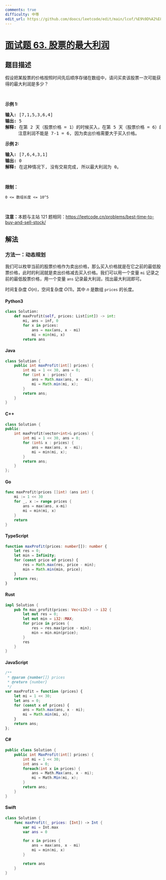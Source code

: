 ```yaml
---
comments: true
difficulty: 中等
edit_url: https://github.com/doocs/leetcode/edit/main/lcof/%E9%9D%A2%E8%AF%95%E9%A2%9863.%20%E8%82%A1%E7%A5%A8%E7%9A%84%E6%9C%80%E5%A4%A7%E5%88%A9%E6%B6%A6/README.md
---
```


<!-- problem:start -->

# [面试题 63. 股票的最大利润](https://leetcode.cn/problems/gu-piao-de-zui-da-li-run-lcof/)

## 题目描述

<!-- description:start -->

<p>假设把某股票的价格按照时间先后顺序存储在数组中，请问买卖该股票一次可能获得的最大利润是多少？</p>

<p>&nbsp;</p>

<p><strong>示例 1:</strong></p>

<pre><strong>输入:</strong> [7,1,5,3,6,4]
<strong>输出:</strong> 5
<strong>解释: </strong>在第 2 天（股票价格 = 1）的时候买入，在第 5 天（股票价格 = 6）的时候卖出，最大利润 = 6-1 = 5 。
     注意利润不能是 7-1 = 6, 因为卖出价格需要大于买入价格。
</pre>

<p><strong>示例 2:</strong></p>

<pre><strong>输入:</strong> [7,6,4,3,1]
<strong>输出:</strong> 0
<strong>解释: </strong>在这种情况下, 没有交易完成, 所以最大利润为 0。</pre>

<p>&nbsp;</p>

<p><strong>限制：</strong></p>

<p><code>0 &lt;= 数组长度 &lt;= 10^5</code></p>

<p>&nbsp;</p>

<p><strong>注意：</strong>本题与主站 121 题相同：<a href="https://leetcode.cn/problems/best-time-to-buy-and-sell-stock/">https://leetcode.cn/problems/best-time-to-buy-and-sell-stock/</a></p>

<!-- description:end -->

## 解法

<!-- solution:start -->

### 方法一：动态规划

我们可以枚举当前的股票价格作为卖出价格，那么买入价格就是在它之前的最低股票价格，此时的利润就是卖出价格减去买入价格。我们可以用一个变量 `mi` 记录之前的最低股票价格，用一个变量 `ans` 记录最大利润，找出最大利润即可。

时间复杂度 $O(n)$，空间复杂度 $O(1)$。其中 $n$ 是数组 `prices` 的长度。

<!-- tabs:start -->

#### Python3

```python
class Solution:
    def maxProfit(self, prices: List[int]) -> int:
        mi, ans = inf, 0
        for x in prices:
            ans = max(ans, x - mi)
            mi = min(mi, x)
        return ans
```

#### Java

```java
class Solution {
    public int maxProfit(int[] prices) {
        int mi = 1 << 30, ans = 0;
        for (int x : prices) {
            ans = Math.max(ans, x - mi);
            mi = Math.min(mi, x);
        }
        return ans;
    }
}
```

#### C++

```cpp
class Solution {
public:
    int maxProfit(vector<int>& prices) {
        int mi = 1 << 30, ans = 0;
        for (int& x : prices) {
            ans = max(ans, x - mi);
            mi = min(mi, x);
        }
        return ans;
    }
};
```

#### Go

```go
func maxProfit(prices []int) (ans int) {
	mi := 1 << 30
	for _, x := range prices {
		ans = max(ans, x-mi)
		mi = min(mi, x)
	}
	return
}
```

#### TypeScript

```ts
function maxProfit(prices: number[]): number {
    let res = 0;
    let min = Infinity;
    for (const price of prices) {
        res = Math.max(res, price - min);
        min = Math.min(min, price);
    }
    return res;
}
```

#### Rust

```rust
impl Solution {
    pub fn max_profit(prices: Vec<i32>) -> i32 {
        let mut res = 0;
        let mut min = i32::MAX;
        for price in prices {
            res = res.max(price - min);
            min = min.min(price);
        }
        res
    }
}
```

#### JavaScript

```js
/**
 * @param {number[]} prices
 * @return {number}
 */
var maxProfit = function (prices) {
    let mi = 1 << 30;
    let ans = 0;
    for (const x of prices) {
        ans = Math.max(ans, x - mi);
        mi = Math.min(mi, x);
    }
    return ans;
};
```

#### C#

```cs
public class Solution {
    public int MaxProfit(int[] prices) {
        int mi = 1 << 30;
        int ans = 0;
        foreach(int x in prices) {
            ans = Math.Max(ans, x - mi);
            mi = Math.Min(mi, x);
        }
        return ans;
    }
}
```

#### Swift

```swift
class Solution {
    func maxProfit(_ prices: [Int]) -> Int {
        var mi = Int.max
        var ans = 0

        for x in prices {
            ans = max(ans, x - mi)
            mi = min(mi, x)
        }

        return ans
    }
}
```

<!-- tabs:end -->

<!-- solution:end -->

<!-- problem:end -->
